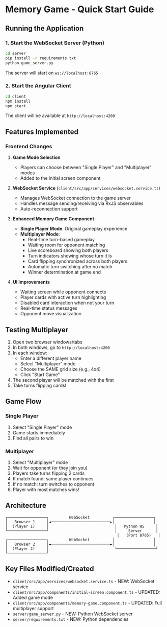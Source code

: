 # Memory Game - Quick Start Guide

## Running the Application

### 1. Start the WebSocket Server (Python)

```bash
cd server
pip install -r requirements.txt
python game_server.py
```

The server will start on `ws://localhost:8765`

### 2. Start the Angular Client

```bash
cd client
npm install
npm start
```

The client will be available at `http://localhost:4200`

## Features Implemented

### Frontend Changes

1. **Game Mode Selection**
   - Players can choose between "Single Player" and "Multiplayer" modes
   - Added to the initial screen component

2. **WebSocket Service** (`client/src/app/services/websocket.service.ts`)
   - Manages WebSocket connection to the game server
   - Handles message sending/receiving via RxJS observables
   - Auto-reconnection support

3. **Enhanced Memory Game Component**
   - **Single Player Mode**: Original gameplay experience
   - **Multiplayer Mode**: 
     - Real-time turn-based gameplay
     - Waiting room for opponent matching
     - Live scoreboard showing both players
     - Turn indicators showing whose turn it is
     - Card flipping synchronized across both players
     - Automatic turn switching after no match
     - Winner determination at game end

4. **UI Improvements**
   - Waiting screen while opponent connects
   - Player cards with active turn highlighting
   - Disabled card interaction when not your turn
   - Real-time status messages
   - Opponent move visualization

## Testing Multiplayer

1. Open two browser windows/tabs
2. In both windows, go to `http://localhost:4200`
3. In each window:
   - Enter a different player name
   - Select "Multiplayer" mode
   - Choose the SAME grid size (e.g., 4x4)
   - Click "Start Game"
4. The second player will be matched with the first
5. Take turns flipping cards!

## Game Flow

### Single Player
1. Select "Single Player" mode
2. Game starts immediately
3. Find all pairs to win

### Multiplayer
1. Select "Multiplayer" mode
2. Wait for opponent (or they join you)
3. Players take turns flipping 2 cards
4. If match found: same player continues
5. If no match: turn switches to opponent
6. Player with most matches wins!

## Architecture

```
┌─────────────────┐         WebSocket          ┌─────────────────┐
│   Browser 1     │◄──────────────────────────►│                 │
│  (Player 1)     │                             │   Python WS     │
└─────────────────┘                             │     Server      │
                                                 │   (Port 8765)   │
┌─────────────────┐         WebSocket          │                 │
│   Browser 2     │◄──────────────────────────►│                 │
│  (Player 2)     │                             └─────────────────┘
└─────────────────┘
```

## Key Files Modified/Created

- `client/src/app/services/websocket.service.ts` - NEW: WebSocket service
- `client/src/app/components/initial-screen.component.ts` - UPDATED: Added game mode
- `client/src/app/components/memory-game.component.ts` - UPDATED: Full multiplayer support
- `server/game_server.py` - NEW: Python WebSocket server
- `server/requirements.txt` - NEW: Python dependencies

